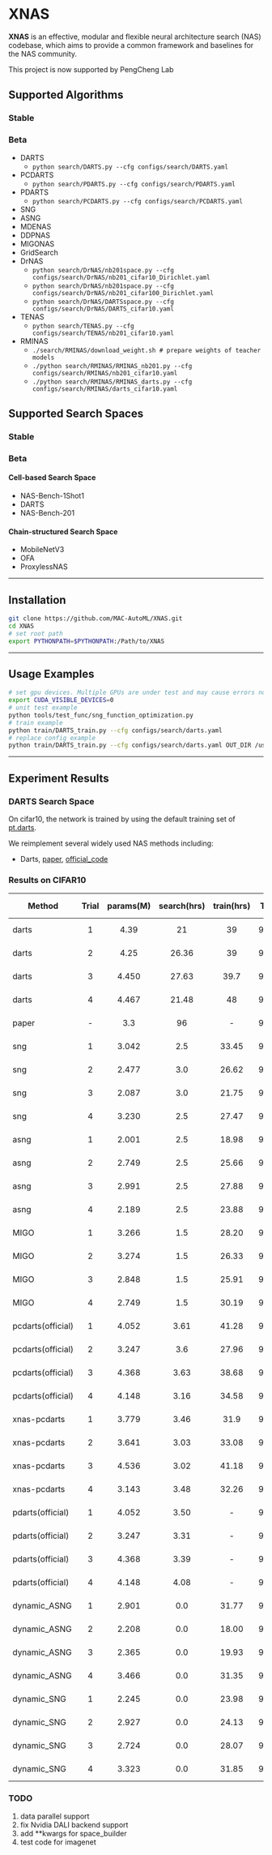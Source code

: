 # XNAS

**XNAS** is an effective, modular and flexible neural architecture search (NAS) codebase, which aims to provide a common framework and baselines for the NAS community. 
<!-- It is written in [PyTorch](https://pytorch.org/) and . We hope **XNAS** become a zoo for NAS  -->
This project is now supported by PengCheng Lab

## Supported Algorithms

### Stable

### Beta

- DARTS
  - `python search/DARTS.py --cfg configs/search/DARTS.yaml`
- PCDARTS
  - `python search/PDARTS.py --cfg configs/search/PDARTS.yaml`
- PDARTS
  - `python search/PCDARTS.py --cfg configs/search/PCDARTS.yaml`
- SNG
- ASNG
- MDENAS
- DDPNAS
- MIGONAS
- GridSearch
- DrNAS
  - `python search/DrNAS/nb201space.py --cfg configs/search/DrNAS/nb201_cifar10_Dirichlet.yaml`
  - `python search/DrNAS/nb201space.py --cfg configs/search/DrNAS/nb201_cifar100_Dirichlet.yaml`
  - `python search/DrNAS/DARTSspace.py --cfg configs/search/DrNAS/DARTS_cifar10.yaml`
- TENAS
  - `python search/TENAS.py --cfg configs/search/TENAS/nb201_cifar10.yaml`
- RMINAS
  - `./search/RMINAS/download_weight.sh # prepare weights of teacher models`
  - `./python search/RMINAS/RMINAS_nb201.py --cfg configs/search/RMINAS/nb201_cifar10.yaml`
  - `./python search/RMINAS/RMINAS_darts.py --cfg configs/search/RMINAS/darts_cifar10.yaml`


## Supported Search Spaces

### Stable

### Beta

#### Cell-based Search Space

- NAS-Bench-1Shot1
- DARTS
- NAS-Bench-201

#### Chain-structured Search Space

- MobileNetV3
- OFA
- ProxylessNAS

--- 

## Installation

```bash
git clone https://github.com/MAC-AutoML/XNAS.git
cd XNAS
# set root path
export PYTHONPATH=$PYTHONPATH:/Path/to/XNAS
```

---

## Usage Examples

```bash
# set gpu devices. Multiple GPUs are under test and may cause errors now.
export CUDA_VISIBLE_DEVICES=0
# unit test example
python tools/test_func/sng_function_optimization.py
# train example
python train/DARTS_train.py --cfg configs/search/darts.yaml
# replace config example
python train/DARTS_train.py --cfg configs/search/darts.yaml OUT_DIR /username/project/XNAS/experiment/darts/test1
```

---

## Experiment Results

### DARTS Search Space 
On cifar10, the network is trained by using the default training set of [pt.darts](https://github.com/zhengxiawu/pytorch_cls/tree/master/pytorch-cifar-v2).

We reimplement several widely used NAS methods including:

* Darts, [paper](https://arxiv.org/abs/1806.09055), [official_code](https://github.com/quark0/darts)

### Results on CIFAR10

|Method |Trial|params(M)|search(hrs)|train(hrs)|Top1 |Flops(M)|download|Search Top1 |Search Space|
| ------|:---:|:-------:|:--------: |:-------: |:---:|:---:   |:---:   |:---:       |:---:       |
| darts |1    |4.39     |21         |39        |96.97|689.335 |-       |90.32       |cell-based  |
| darts |2    |4.25     |26.36      |39        |97.31|680.073 |-       |90.47       |cell-based  |
| darts |3    |4.450    |27.63      |39.7      |97.32|708.468 |-       |90.09       |cell-based  |
| darts |4    |4.467    |21.48      |48        |97.39|717.454 |-       |90.52       |cell-based  |
|paper  |-    |3.3      |96         |-         |97.24|-       |-       |-           |cell-based  |
| sng   |1    |3.042    |2.5        |33.45     |96.87|506.002 |-       |87.52       |cell-based  |
| sng   |2    |2.477    |3.0        |26.62     |96.73|397.068 |-       |87.81       |cell-based  |
| sng   |3    |2.087    |3.0        |21.75     |96.56|339.201 |-       |87.00       |cell-based  |
| sng   |4    |3.230    |2.5        |27.47     |97.30|509.071 |-       |88.51       |cell-based  |
| asng  |1    |2.001    |2.5        |18.98     |96.61|330.575 |-       |85.78       |cell-based  |
| asng  |2    |2.749    |2.5        |25.66     |96.48|450.153 |-       |87.47       |cell-based  |
| asng  |3    |2.991    |2.5        |27.88     |97.31|476.695 |-       |85.52       |cell-based  |
| asng  |4    |2.189    |2.5        |23.88     |96.55|350.647 |-       |86.41       |cell-based  |
| MIGO  |1    |3.266    |1.5        |28.20     |97.35|531.217 |-       |84.75       |cell-based  |
| MIGO  |2    |3.274    |1.5        |26.33     |97.41|523.973 |-       |84.61       |cell-based  |
| MIGO  |3    |2.848    |1.5        |25.91     |97.36|451.480 |-       |84.89       |cell-based  |
| MIGO  |4    |2.749    |1.5        |30.19     |97.28|439.619 |-       |84.44       |cell-based  |
| pcdarts(official)|1   |4.052    |3.61       |41.28     |97.20|638.823 |        |85.296      |cell-based  |
| pcdarts(official)|2   |3.247    |3.6        |27.96     |97.23|512.444 |        |84.552      |cell-based  |
| pcdarts(official)|3   |4.368    |3.63       |38.68     |97.25|688.561 |        |84.792      |cell-based  |
| pcdarts(official)|4   |4.148    |3.16       |34.58     |97.49|649.108 |        |85.280      |cell-based  |
| xnas-pcdarts     |  1 | 3.779   |    3.46   |    31.9  |97.55|595.498 |        | 85.192     | cell-based |
| xnas-pcdarts     |  2 | 3.641   |    3.03   |   33.08  |96.92|573.933 |        | 85.036     | cell-based |
| xnas-pcdarts     |  3 | 4.536   |    3.02   |   41.18  |97.37|722.790 |        | 84.592     | cell-based |
| xnas-pcdarts     |  4 | 3.143   |    3.48   |   32.26  |97.25|505.227 |        | 85.088     | cell-based |
| pdarts(official) |1   |4.052    |3.50       |-         |97.41|555.270 |        |-           |cell-based  |
| pdarts(official) |2   |3.247    |3.31       |-         |97.25|529.419 |        |-           |cell-based  |
| pdarts(official) |3   |4.368    |3.39       |-         |97.25|545.732 |        |-           |cell-based  |
| pdarts(official) |4   |4.148    |4.08       |-         |97.29|642.555 |        |-           |cell-based  |
| dynamic_ASNG     |1   |2.901    |0.0        |31.77     |96.86|465.193 |-       |78.65       |cell-based  |
| dynamic_ASNG     |2   |2.208    |0.0        |18.00     |96.78|351.145 |-       |79.2        |cell-based  |
| dynamic_ASNG     |3   |2.365    |0.0        |19.93     |96.20|387.364 |-       |79.87       |cell-based  |
| dynamic_ASNG     |4   |3.466    |0.0        |31.35     |97.11|565.058 |-       |79.87       |cell-based  |
| dynamic_SNG      |1   |2.245    |0.0        |23.98     |96.28|352.693 |-       |78.95       |cell-based  |
| dynamic_SNG      |2   |2.927    |0.0        |24.13     |96.87|473.156 |-       |78.07       |cell-based  |
| dynamic_SNG      |3   |2.724    |0.0        |28.07     |97.45|442.826 |-       |77.68       |cell-based  |
| dynamic_SNG      |4   |3.323    |0.0        |31.85     |96.65|528.784 |-       |79.78       |cell-based  |


### TODO

1. data parallel support
2. fix Nvidia DALI backend support
3. add **kwargs for space_builder
4. test code for imagenet